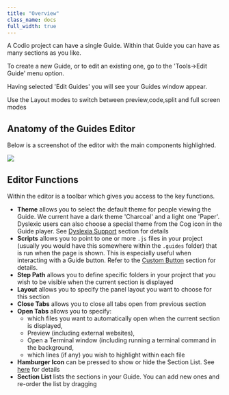 ```yaml
---
title: "Overview"
class_name: docs
full_width: true
---
```


A Codio project can have a single Guide. Within that Guide you can have as many sections as you like.

To create a new Guide, or to edit an existing one, go to the 'Tools->Edit Guide' menu option.

Having selected 'Edit Guides' you will see your Guides window appear.

Use the Layout modes to switch between preview,code,split and full screen modes

## Anatomy of the Guides Editor
Below is a screenshot of the editor with the main components highlighted. 

![](/img/docs/guides/overview.png)

## Editor Functions
Within the editor is a toolbar which gives you access to the key functions.

- **Theme** allows you to select the default theme for people viewing the Guide. We current have a dark theme 'Charcoal' and a light one 'Paper'. Dyslexic users can also choose a special theme from the Cog icon in the Guide player. See [Dyslexia Support](/docs/ide/tools/guides/dyslexia/) section for details
- **Scripts** allows you to point to one or more `.js` files in your project (usually you would have this somewhere within the `.guides` folder) that is run when the page is shown. This is especially useful when interacting with a Guide button. Refer to the [Custom Button](/docs/ide/tools/guides/button/) section for details.
- **Step Path** allows you to define specific folders in your project that you wish to be visible when the current section is displayed
- **Layout** allows you to specify the panel layout you want to choose for this section
- **Close Tabs** allows you to close all tabs open from previous section
- **Open Tabs** allows you to specify:
    - which files you want to automatically open when the current section is displayed,
    - Preview (including external websites),
    - Open a Terminal window (including running a terminal command in the background,
    - which lines (if any) you wish to highlight within each file
- **Hamburger Icon** can be pressed to show or hide the Section List. See [here](docs/ide/tools/guides/collapse/) for details
- **Section List** lists the sections in your Guide. You can add new ones and re-order the list by dragging


